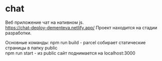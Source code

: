 # chat

Веб приложение чат на нативном js.  
https://chat-deploy-dementeva.netlify.app/
Проект находится на стадии разработки.  

Основные команды:
npm run build - parcel собирает статические страницы в папку public  
npm run start - из public сайт поднимается на localhost:3000
